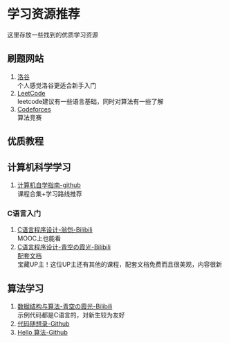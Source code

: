 # 学习资源推荐
这里存放一些找到的优质学习资源

## 刷题网站
1. [洛谷](https://www.luogu.com.cn/)<br>
个人感觉洛谷更适合新手入门
2. [LeetCode](https://leetcode.cn/)<br>
leetcode建议有一些语言基础，同时对算法有一些了解
3. [Codeforces](https://codeforces.com/)<br>
算法竞赛

## 优质教程

## 计算机科学学习
1. [计算机自学指南-github](https://github.com/PKUFlyingPig/cs-self-learning)<br>
课程合集+学习路线推荐
### C语言入门
1. [C语言程序设计-翁恺-Bilibili](https://www.bilibili.com/video/BV1dr4y1n7vA)<br>
MOOC上也能看
2. [C语言程序设计-青空の霞光-Bilibili](https://www.bilibili.com/video/BV1Cr4y137os)<br>
[配套文档](https://www.itbaima.cn/document)<br>
宝藏UP主！这位UP主还有其他的课程，配套文档免费而且很美观，内容很新

## 算法学习
1. [数据结构与算法-青空の霞光-Bilibili](https://www.bilibili.com/video/BV13W4y127Ey)<br>
示例代码都是C语言的，对新生较为友好
2. [代码随想录-Github](https://github.com/youngyangyang04/leetcode-master)<br>
3. [Hello 算法-Github](https://github.com/krahets/hello-algo)<br>
